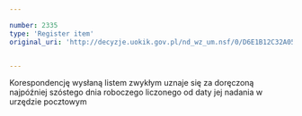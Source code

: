 ```yaml
---

number: 2335
type: 'Register item'
original_uri: 'http://decyzje.uokik.gov.pl/nd_wz_um.nsf/0/D6E1B12C32A05FF6C12578AB003B3D35?OpenDocument'


---
```


Korespondencję wysłaną listem zwykłym uznaje się za doręczoną najpóźniej szóstego dnia roboczego liczonego od daty jej nadania w urzędzie pocztowym
